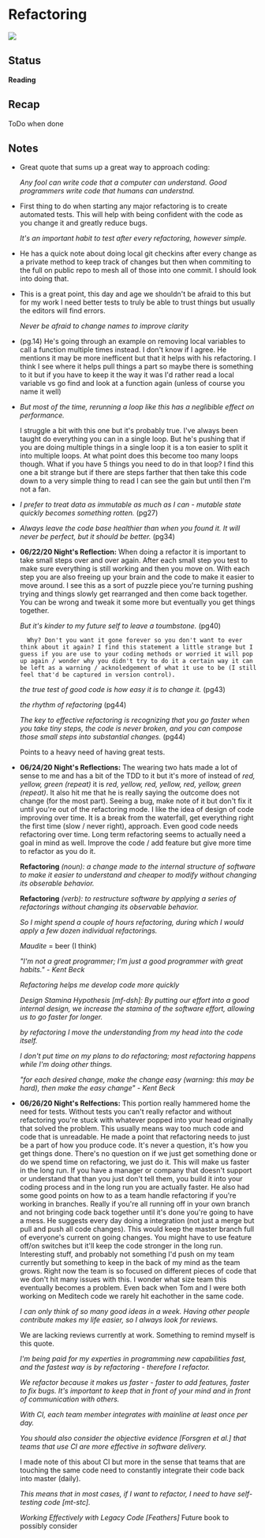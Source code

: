 # Refactoring
![](https://trello-attachments.s3.amazonaws.com/571faf90b064481105918013/381x499/831b674fcbb9899afad8cd81b8f82778/41LBzpPXCOL._SX379_BO1%2C204%2C203%2C200_.jpg)

## Status
**Reading**

## Recap
ToDo when done

## Notes
- Great quote that sums up a great way to approach coding:

    *Any fool can write code that a computer can understand. Good programmers write code that humans can understnd.*

- First thing to do when starting any major refactoring is to create automated tests. This will help with being confident with the code as you change it and greatly reduce bugs.

    *It's an important habit to test after every refactoring, however simple.*

- He has a quick note about doing local git checkins after every change as a private method to keep track of changes but then when commiting to the full on public repo to mesh all of those into one commit. I should look into doing that.

- This is a great point, this day and age we shouldn't be afraid to this but for my work I need better tests to truly be able to trust things but usually the editors will find errors. 

    *Never be afraid to change names to improve clarity*

- (pg.14) He's going through an example on removing local variables to call a function multiple times instead. I don't know if I agree. He mentions it may be more inefficent but that it helps with his refactoring. I think I see where it helps pull things a part so maybe there is something to it but if you have to keep it the way it was I'd rather read a local variable vs go find and look at a function again (unless of course you name it well)

- *But most of the time, rerunning a loop like this has a neglibible effect on performance.*

    I struggle a bit with this one but it's probably true. I've always been taught do everything you can in a single loop. But he's pushing that if you are doing multiple things in a single loop it is a ton easier to split it into multiple loops. At what point does this become too many loops though. What if you have 5 things you need to do in that loop? I find this one a bit strange but if there are steps farther that then take this code down to a very simple thing to read I can see the gain but until then I'm not a fan.

- *I prefer to treat data as immutable as much as I can - mutable state quickly becomes something rotten.* (pg27)

- *Always leave the code base healthier than when you found it. It will never be perfect, but it should be better.* (pg34)

- **06/22/20 Night's Reflection:** When doing a refactor it is important to take small steps over and over again. After each small step you test to make sure everything is still working and then you move on. With each step you are also freeing up your brain and the code to make it easier to move around. I see this as a sort of puzzle piece you're turning pushing trying and things slowly get rearranged and then come back together. You can be wrong and tweak it some more but eventually you get things together.

    *But it's kinder to my future self to leave a toumbstone.* (pg40)
        
        Why? Don't you want it gone forever so you don't want to ever think about it again? I find this statement a little strange but I guess if you are use to your coding methods or worried it will pop up again / wonder why you didn't try to do it a certain way it can be left as a warning / acknoledgement of what it use to be (I still feel that'd be captured in version control).
    
    *the true test of good code is how easy it is to change it.* (pg43)
    
    *the rhythm of refactoring* (pg44)

    *The key to effective refactoring is recognizing that you go faster when you take tiny steps, the code is never broken, and you can compose those small steps into substantial changes.* (pg44)

    Points to a heavy need of having great tests.

- **06/24/20 Night's Reflections:** The wearing two hats made a lot of sense to me and has a bit of the TDD to it but it's more of instead of *red, yellow, green (repeat)* it is *red, yellow, red, yellow, red, yellow, green (repeat)*. It also hit me that he is really saying the outcome does not change (for the most part). Seeing a bug, make note of it but don't fix it until you're out of the refactoring mode. I like the idea of design of code improving over time. It is a break from the waterfall, get everything right the first time (slow / never right), approach. Even good code needs refactoring over time. Long term refactoring seems to actually need a goal in mind as well. Improve the code / add feature but give more time to refactor as you do it.

    **Refactoring** *(noun): a change made to the internal structure of software to make it easier to understand and cheaper to modify without changing its obserable behavior.*

    **Refactoring** *(verb): to restructure software by applying a series of refactorings without changing its observable behavior.*

    *So I might spend a couple of hours refactoring, during which I would apply a few dozen individual refactorings.*

    *Maudite* = beer (I think)

    *"I'm not a great programmer; I'm just a good programmer with great habits." - Kent Beck*

    *Refactoring helps me develop code more quickly*

    *Design Stamina Hypothesis [mf-dsh]: By putting our effort into a good internal design, we increase the stamina of the software effort, allowing us to go faster for longer.*

    *by refactoring I move the understanding from my head into the code itself.*

    *I don't put time on my plans to do refactoring; most refactoring happens while I'm doing other things.*

    *"for each desired change, make the change easy (warning: this may be hard), then make the easy change" - Kent Beck*

- **06/26/20 Night's Relfections:** This portion really hammered home the need for tests. Without tests you can't really refactor and without refactoring you're stuck with whatever popped into your head originally that solved the problem. This usually means way too much code and code that is unreadable. He made a point that refactoring needs to just be a part of how you produce code. It's never a question, it's how you get things done. There's no question on if we just get something done or do we spend time on refactoring, we just do it. This will make us faster in the long run. If you have a manager or company that doesn't support or understand that than you just don't tell them, you build it into your coding process and in the long run you are actually faster. He also had some good points on how to as a team handle refactoring if you're working in branches. Really if you're all running off in your own branch and not bringing code back together until it's done you're going to have a mess. He suggests every day doing a integration (not just a merge but pull and push all code changes). This would keep the master branch full of everyone's current on going changes. You might have to use feature off/on switches but it'll keep the code stronger in the long run. Interesting stuff, and probably not something I'd push on my team currently but something to keep in the back of my mind as the team grows. Right now the team is so focused on different pieces of code that we don't hit many issues with this. I wonder what size team this eventually becomes a problem. Even back when Tom and I were both working on Meditech code we rarely hit eachother in the same code. 

    *I can only think of so many good ideas in a week. Having other people contribute makes my life easier, so I always look for reviews.*

    We are lacking reviews currently at work. Something to remind myself is this quote.

    *I'm being paid for my experties in programming new capabilities fast, and the fastest way is by refactoring - therefore I refactor.*

    *We refactor because it makes us faster - faster to add features, faster to fix bugs. It's important to keep that in front of your mind and in front of communication with others.*

    *With CI, each team member integrates with mainline at least once per day.*

    *You should also consider the objective evidence [Forsgren et al.] that teams that use CI are more effective in software delivery.*

    I made note of this about CI but more in the sense that teams that are touching the same code need to constantly integrate their code back into master (daily).

    *This means that in most cases, if I want to refactor, I need to have self-testing code [mt-stc].*

    *Working Effectively with Legacy Code [Feathers]* Future book to possibly consider
